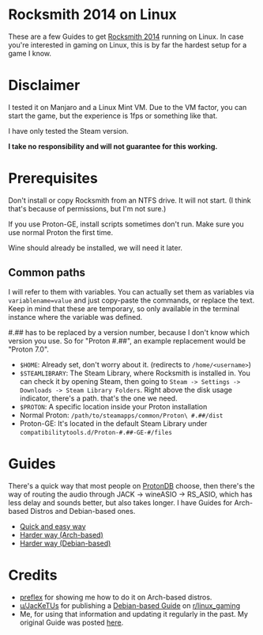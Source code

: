 # Rocksmith 2014 on Linux

These are a few Guides to get [Rocksmith 2014](https://store.steampowered.com/app/221680/Rocksmith_2014_Edition__Remastered/) running on Linux. In case you're interested in gaming on Linux, this is by far the hardest setup for a game I know.

# Disclaimer

I tested it on Manjaro and a Linux Mint VM. Due to the VM factor, you can start the game, but the experience is 1fps or something like that.

I have only tested the Steam version.

**I take no responsibility and will not guarantee for this working.**

# Prerequisites

Don't install or copy Rocksmith from an NTFS drive. It will not start. (I think that's because of permissions, but I'm not sure.)

If you use Proton-GE, install scripts sometimes don't run. Make sure you use normal Proton the first time.

Wine should already be installed, we will need it later.

## Common paths

I will refer to them with variables. You can actually set them as variables via `variablename=value` and just copy-paste the commands, or replace the text. Keep in mind that these are temporary, so only available in the terminal instance where the variable was defined.

#.## has to be replaced by a version number, because I don't know which version you use. So for "Proton #.##", an example replacement would be "Proton 7.0".

* `$HOME`: Already set, don't worry about it. (redirects to `/home/<username>`)
* `$STEAMLIBRARY`: The Steam Library, where Rocksmith is installed in. You can check it by opening Steam, then going to `Steam -> Settings -> Downloads -> Steam Library Folders`. Right above the disk usage indicator, there's a path. that's the one we need.
* `$PROTON`: A specific location inside your Proton installation
 * Normal Proton: `/path/to/steamapps/common/Proton\ #.##/dist`
 * Proton-GE: It's located in the default Steam Library under `compatibilitytools.d/Proton-#.##-GE-#/files`

# Guides

There's a quick way that most people on [ProtonDB](https://www.protondb.com/app/221680) choose, then there's the way of routing the audio through JACK -> wineASIO -> RS_ASIO, which has less delay and sounds better, but also takes longer. I have Guides for Arch-based Distros and Debian-based ones.

* [Quick and easy way](quick.md)
* [Harder way (Arch-based)](arch.md)
* [Harder way (Debian-based)](debian.md)

# Credits

* [preflex](https://gitlab.com/preflex) for showing me how to do it on Arch-based distros.
* [u/JacKeTUs](https://www.reddit.com/user/JacKeTUs) for publishing a [Debian-based Guide](https://old.reddit.com/r/linux_gaming/comments/jmediu/guide_for_setup_rocksmith_2014_steam_no_rs_cable/) on [r/linux_gaming](https://old.reddit.com/r/linux_gaming/)
* Me, for using that information and updating it regularly in the past. My original Guide was posted [here](https://old.reddit.com/r/linux_gaming/comments/jmediu/guide_for_setup_rocksmith_2014_steam_no_rs_cable/gdhg4zx/).
